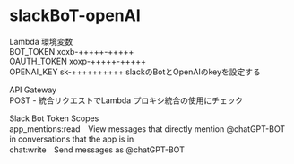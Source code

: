 # slackBoT-openAI

Lambda 環境変数  
BOT_TOKEN	xoxb-+++++-+++++  
OAUTH_TOKEN	xoxp-+++++-+++++  
OPENAI_KEY	sk-++++++++++
slackのBotとOpenAIのkeyを設定する  
  
API Gateway  
POST - 統合リクエストでLambda プロキシ統合の使用にチェック  

Slack Bot Token Scopes  
app_mentions:read　View messages that directly mention @chatGPT-BOT in conversations that the app is in  
chat:write　Send messages as @chatGPT-BOT  
